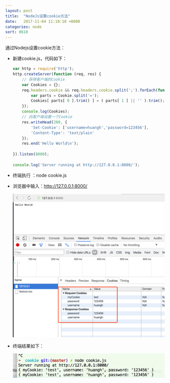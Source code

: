 ```yaml
---
layout: post
title:  "NodeJs设置cookie方法"
date:   2017-11-04 11:10:10 +0800
categories: node
sort: 0610
---
```


通过Nodejs设置cookie方法：

- 新建cookie.js，代码如下：

  ```js
  var http = require('http');
  http.createServer(function (req, res) {
      // 获得客户端的Cookie
      var Cookies = {};
      req.headers.cookie && req.headers.cookie.split(';').forEach(function( Cookie ) {
          var parts = Cookie.split('=');
          Cookies[ parts[ 0 ].trim() ] = ( parts[ 1 ] || '' ).trim();
      });
      console.log(Cookies);
      // 向客户端设置一个Cookie
      res.writeHead(200, {
          'Set-Cookie': ['username=huangh','password=123456'],
          'Content-Type': 'text/plain'
      });
      res.end('Hello World\n');

  }).listen(8000);

  console.log('Server running at http://127.0.0.1:8000/');

  ```

- 终端执行 ：node cookie.js

- 浏览器中输入：http://127.0.0.1:8000/

  ![效果图](/assets/node/1001.png)

- 终端结果如下：

  ![效果图](/assets/node/1002.png)

